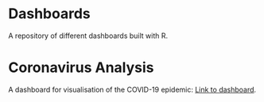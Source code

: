 # Dashboards

A repository of different dashboards built with R. 

# Coronavirus Analysis

A dashboard for visualisation of the COVID-19 epidemic: [Link to dashboard](https://lorne.shinyapps.io/coronavirus/).
